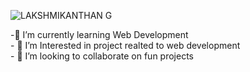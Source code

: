 
![LAKSHMIKANTHAN G](https://user-images.githubusercontent.com/84187173/236677459-f48900d2-3ba4-4b0b-b5ff-61620f6b961b.png)


​-​🚀 I’m currently learning Web Development 
<br>
​-​ 🔭 I’m Interested in project realted to web development
<br>
​-​ 👯 I’m looking to collaborate on fun projects 
<br>



